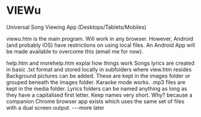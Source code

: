 # VIEWu
Universal Song Viewing App  (Desktops/Tablets/Mobiles)

viewu.htm is the main program. Will work in any browser. 
However, Android (and probably iOS) have restrictions on using local files.
An Android App will be made available to overcome this (email me for now). 

help.htm and morehelp.htm explai how things work 
Songs lyrics are created in basic .txt format and stored locally in subfolders where view.htm resides
Background pictures can be added. These are kept in the images folder or grouped beneath the images folder.
Karaoke mode works. .mp3 files are kept in the media folder.
Lyrics folders can be named anything as long as they have a capitalised first letter. Keep names very short.
Why? because a companion Chrome browser app exists which uses the same set of files with a dual screen output.
---more later
